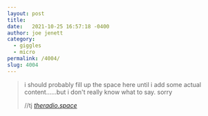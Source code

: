```yaml
---
layout: post
title:  
date:   2021-10-25 16:57:18 -0400
author: joe jenett
category:
  - giggles
  - micro 
permalink: /4004/
slug: 4004
---
```

<blockquote class="quoteback" data-title="welcome to the radiospace" data-author="//tj" data-avatar="/images/newguy.png" cite="https://theradio.space/">
<p>
i should probably fill up the space here until i add some actual content......but i don't really know what to say. sorry	
</p>
<footer>
//tj 
<cite>
<a href="https://theradio.space/">theradio.space</a>
</cite>
</footer>
</blockquote>
<p style="margin-bottom:24px;"></p>